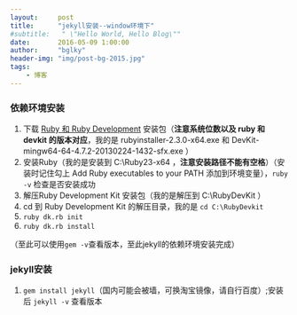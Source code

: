 ```yaml
---
layout:     post
title:      "jekyll安装--window环境下"
#subtitle:   " \"Hello World, Hello Blog\""
date:       2016-05-09 1:00:00
author:     "bglky"
header-img: "img/post-bg-2015.jpg"
tags:
    - 博客
---
```



### 依赖环境安装

 1. 下载 [Ruby 和 Ruby Development][1] 安装包（**注意系统位数以及 ruby 和 devkit 的版本对应**，我的是 rubyinstaller-2.3.0-x64.exe 和 DevKit-mingw64-64-4.7.2-20130224-1432-sfx.exe ）
 2. 安装Ruby（我的是安装到 C:\Ruby23-x64 ，**注意安装路径不能有空格**）（安装时记住勾上  Add Ruby executables to your PATH 添加到环境变量），`ruby -v` 检查是否安装成功
 3. 解压Ruby Development Kit 安装包（我的是解压到 C:\RubyDevKit ）
 4. cd 到 Ruby Development Kit 的解压目录，我的是 `cd C:\RubyDevkit`
 5. `ruby dk.rb init`
 6. `ruby dk.rb install`
 
（至此可以使用`gem -v`查看版本，至此jekyll的依赖环境安装完成）


### jekyll安装

 1.  `gem install jekyll`（国内可能会被墙，可换淘宝镜像，请自行百度）;安装后 `jekyll -v` 查看版本


  [1]: http://rubyinstaller.org/downloads/